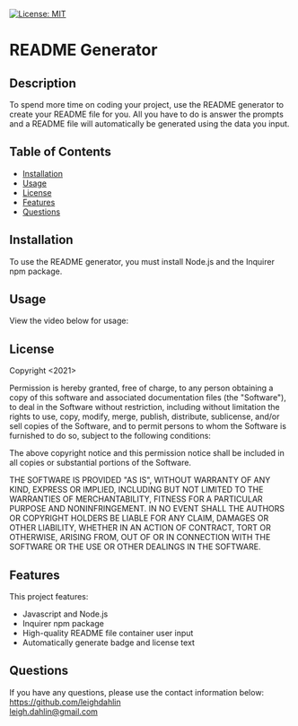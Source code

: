 [![License: MIT](https://img.shields.io/badge/License-MIT-yellow.svg)](https://opensource.org/licenses/MIT)

# README Generator

## Description
To spend more time on coding your project, use the README generator to create your README file for you. All you have to do is answer the prompts and a README file will automatically be generated using the data you input.

## Table of Contents

 - [Installation](#installation)
 - [Usage](#usage)
 - [License](#license)
 - [Features](#features)
 - [Questions](#questions)


## Installation
To use the README generator, you must install Node.js and the Inquirer npm package.

## Usage
View the video below for usage:


## License
Copyright <2021> <COPYRIGHT Leigh C Dahlin>

Permission is hereby granted, free of charge, to any person obtaining a copy of this software and associated documentation files (the "Software"), to deal in the Software without restriction, including without limitation the rights to use, copy, modify, merge, publish, distribute, sublicense, and/or sell copies of the Software, and to permit persons to whom the Software is furnished to do so, subject to the following conditions:

The above copyright notice and this permission notice shall be included in all copies or substantial portions of the Software.

THE SOFTWARE IS PROVIDED "AS IS", WITHOUT WARRANTY OF ANY KIND, EXPRESS OR IMPLIED, INCLUDING BUT NOT LIMITED TO THE WARRANTIES OF MERCHANTABILITY, FITNESS FOR A PARTICULAR PURPOSE AND NONINFRINGEMENT. IN NO EVENT SHALL THE AUTHORS OR COPYRIGHT HOLDERS BE LIABLE FOR ANY CLAIM, DAMAGES OR OTHER LIABILITY, WHETHER IN AN ACTION OF CONTRACT, TORT OR OTHERWISE, ARISING FROM, OUT OF OR IN CONNECTION WITH THE SOFTWARE OR THE USE OR OTHER DEALINGS IN THE SOFTWARE.

## Features

This project features:

 - Javascript and Node.js
 - Inquirer npm package
 - High-quality README file container user input
 - Automatically generate badge and license text

## Questions
If you have any questions, please use the contact information below:
https://github.com/leighdahlin  
leigh.dahlin@gmail.com